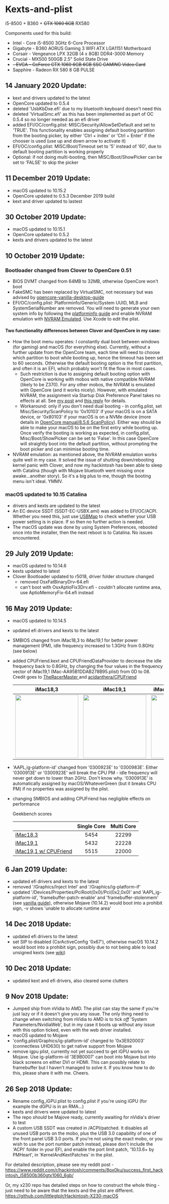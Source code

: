 # Kexts-and-plist
i5-8500 + B360 + ~~GTX 1060 6GB~~ RX580

Components used for this build: 

- Intel - Core i5-8500 3GHz 6-Core Processor
- Gigabyte - B360 AORUS Gaming 3 WIFI ATX LGA1151 Motherboard
- Corsair - Vengeance LPX 32GB (4 x 8GB) DDR4-3000 Memory 
- Crucial - MX500 500GB 2.5" Solid State Drive 
- ~~- EVGA - GeForce GTX 1060 6GB 6GB SSC GAMING Video Card~~ 
- Sapphire - Radeon RX 580 8 GB PULSE

## 14 January 2020 Update:
- kext and drivers updated to the latest
- OpenCore updated to 0.5.4
- deleted 'UsbKbDxe.efi' due to my bluetooth keyboard doesn't need this
- deleted 'VirtualSmc.efi' as this has been implemented as part of OC 0.5.4 so no longer needed as an efi driver
- added EFI/OC/config.plist: MISC/Security/AllowSetDefault and set to 'TRUE'. This functionality enables assigning default booting partition from the booting picker, by either 'Ctrl + index' or 'Ctrl + Enter' if the chooser is used (use up and down arrow to activate it)
- EFI/OC/config.plist: MISC/Boot/Timeout set to '5' instead of '60', due to default booting partition is working properly
- Optional: if not doing multi-booting, then MISC/Boot/ShowPicker can be set to 'FALSE' to skip the picker

## 11 December 2019 Update:
- macOS updated to 10.15.2
- OpenCore updated to 0.5.3 December 2019 build
- kext and driver updated to lastest

## 30 October 2019 Update:
- macOS updated to 10.15.1
- OpenCore updated to 0.5.2
- kexts and drivers updated to the latest

## 10 October 2019 Update:
### Bootloader changed from Clover to OpenCore 0.51
- BIOS DVMT changed from 64MB to 32MB, otherwise OpenCore won't boot
- FakeSMC has been replaced by VirtualSMC, not necessary but was advised by [opencore-vanilla-desktop-guide](https://khronokernel-2.gitbook.io/opencore-vanilla-desktop-guide/)
- EFI/OC/config.plist: Platforminfo/Generic/System UUID, MLB and SystemSerialNumber are removed. You will need to generate your own system info by following the [platforminfo guide](https://khronokernel-2.gitbook.io/opencore-vanilla-desktop-guide/config.plist/coffee-lake#platforminfo) and enable NVRAM emulation with [NVRAM Emulated](https://khronokernel-2.gitbook.io/opencore-vanilla-desktop-guide/post-install/nvram). Use Xcode to edit the plist. 
#### Two functionality differences between Clover and OpenCore in my case:
- How the boot menu operates: I constantly dual boot between windows (for gaming) and macOS (for everything else). Currently, without a further update from the OpenCore team, each time will need to choose which partition to boot while booting up, hence the timeout has been set to 60 seconds. Otherwise the default booting option is the first partition, and often it is an EFI, which probably won't fit the flow in most cases. 
  - Such restriction is due to assigning default booting option with OpenCore is working with mobos with native compatible NVRAM (likely to be Z370). For any other mobos, the NVRAM is emulated with OpenCore (and it works nicely). However, with emulated NVRAM, the assignment via Startup Disk Preference Panel takes no effects at all. See [my post](https://www.insanelymac.com/forum/topic/338516-opencore-discussion/?do=findComment&comment=2692886) and [this reply](https://www.insanelymac.com/forum/topic/338516-opencore-discussion/?do=findComment&comment=2692986) for details. 
  - Workaround: only if you don't need dual booting - in config.plist, set Misc/Security/ScanPolicy to '0x10103' if your macOS is on a SATA device, or '0x80103' if your macOS is on a NVMe device (more details in [OpenCore manual/8.5.6 ScanPolicy](https://github.com/acidanthera/OpenCorePkg/blob/master/Docs/Configuration.pdf)). Either way should be able to make your macOS to be on the first entry while booting up. Once verify the booting is working as expected, in config.plist, Misc/Boot/ShowPicker can be set to 'False'. In this case OpenCore will straightly boot into the default partition, without prompting the boot picker and can minimise booting time. 
- NVRAM emulation: as mentioned above, the NVRAM emulation works quite well in my case. It solved the issue of shutting down/rebooting kernel panic with Clover, and now my hackintosh has been able to sleep with Catalina (though with Mojave bluetooth went missing once awake...another story). So it's a big plus to me, though the booting menu isn't ideal. YMMV. 
### macOS updated to 10.15 Catalina
- drivers and kexts are updated to the latest
- An EC device SSDT (SSDT-EC-USBX.aml) was added to EFI/OC/ACPI. Whether you need this, just use [USBMap](https://github.com/corpnewt/USBMap) to check whether your USB power setting is in place. If so then no further action is needed. 
- The macOS update was done by using System Preferences, rebooted once into the installer, then the next reboot is to Catalina. No issues encountered. 

## 29 July 2019 Update:
- macOS updated to 10.14.6
- kexts updated to latest
- Clover Bootloader updated to r5018, driver folder structure changed 
  - removed OsxFatBinaryDrv-64.efi
  - can't boot with OsxAptioFix3Drv.efi - couldn't allocate runtime area, use AptioMemoryFix-64.efi instead

## 16 May 2019 Update:
- macOS updated to 10.14.5
- updated efi drivers and kexts to the latest
- SMBIOS changed from iMac18,3 to iMac19,1 for better power management (PM), idle frequency increased to 1.3GHz from 0.8GHz (see below)

- added CPUFriend.kext and CPUFriendDataProvider to decrease the idle frequency back to 0.8GHz, by changing the four values in the frequency vector of iMac19,1 (Mac-AA95B1DDAB278B95.plist) from 0D to 08. Credit goes to [TheRacerMaster
](https://www.reddit.com/r/hackintosh/comments/9uh1wz/laptop_idles_at_a_higher_frequency_as_compared_to/) and [acidanthera/CPUFriend](https://github.com/acidanthera/CPUFriend)
   
   |iMac18,3 | iMac19,1 |iMac19,1 w/ CPUFriend|
   |:--------:|:------:|:------:|
   |<img width="200" src="https://github.com/littlegtplr/Hackintosh-Clover-folder-for-Coffee-Lake-builds/blob/master/img/Screenshot%202019-05-15%20at%2020.08.17.png">| <img width="200" src="https://github.com/littlegtplr/Hackintosh-Clover-folder-for-Coffee-Lake-builds/blob/master/img/Screenshot%202019-05-15%20at%2018.12.22.png">| <img width="200" src="https://github.com/littlegtplr/Hackintosh-Clover-folder-for-Coffee-Lake-builds/blob/master/img/Screenshot%202019-05-16%20at%2000.50.44.png"> |
   
- 'AAPL,ig-platform-id' changed from '0300923E' to '0300983E'. Either '0300913E' or '0300923E' will break the CPU PM - idle frequency will never get down to lower than 2GHz. Don't know why. '0300913E' is automatically assigned by macOS/WhateverGreen (but it breaks CPU PM) if no properties was assigned by the plist.
- changing SMBIOS and adding CPUFriend has negligible effects on performance
  
  Geekbench scores
  
   |  |Single Core| Multi Core|
   |:---|:-----------:|:-----------:|
   |[iMac18,3](https://browser.geekbench.com/v4/cpu/13145840) |5454 | 22299|
   |[iMac19,1](https://browser.geekbench.com/v4/cpu/13145531) |5432 | 22228|
   |[iMac19,1 w/ CPUFriend](https://browser.geekbench.com/v4/cpu/13148422) |5515 | 22000|



## 6 Jan 2019 Update:
- updated efi drivers and kexts to the latest
- removed '/Graphics/Inject Intel' and '/Graphics/ig-platform-if'
- updated '/Devices/Properties/PciRoot(0x0)/Pci(0x2,0x0)' and 'AAPL,ig-platform-id', 'framebuffer-patch-enable' and 'framebuffer-stolenmem' (see [vanilla guide](https://hackintosh.gitbook.io/-r-hackintosh-vanilla-desktop-guide/config.plist-per-hardware/coffee-lake#devices)), otherwise Mojave (10.14.2) would boot into a prohibit sign, -v shows 'unable to allocate runtime area'

## 14 Dec 2018 Update:
- updated efi drivers to the latest
- set SIP to disabled (CsrActiveConfig '0x67'), otherwise macOS 10.14.2 would boot into a prohibit sign, possibly due to not being able to load unsigned kexts (see [wiki](https://en.wikipedia.org/wiki/System_Integrity_Protection))

## 10 Dec 2018 Update:
- updated kext and efi drivers, also cleared some clutters

## 9 Nov 2018 Update:
- Jumped ship from nVidia to AMD. The plist can stay the same if you're just lazy or if it doesn't give you any issue. The only thing need to change when switching from nVidia to AMD is to tick *off* 'System Parameters/NvidiaWeb', but in my case it boots up without any issue with this option ticked, even with the web driver installed. 
- macOS updated to Mojave
- 'config.plist/Graphics/ig-platform-id' changed to '0x3E920003' (connectless UHD630) to get native support from Mojave
- remove igpu plist, currently not yet succeed to get iGPU works on Mojave. Use ig-platform-id '3E9B0007' can boot into Mojave but into black screens on either DVI or HDMI. This can possibly relate to framebuffer but I haven't managed to solve it. If you know how to do this, please share it with me. Cheers. 

## 26 Sep 2018 Update:
- Rename config_iGPU.plist to config.plist if you're using iGPU (for example the dGPU is in an RMA...)
- kexts and drivers were updated to latest
- The repo *should* be Majove ready, currently awaiting for nVidia's driver to test
- A custom USB SSDT was created in /ACPI/patched. It disables all unused USB ports on the mobo, plus the USB 3.0 capability of one of the front panel USB 3.0 ports. If you're not using the exact mobo, or you wish to use the port number patch instead, please don't include the 'ACPI' folder in your EFI, and enable the port limit patch, '10.13.6+ by PMHeart', in 'KernelAndKextPatches' in the plist.

For detailed description, please see my reddit post - https://www.reddit.com/r/hackintosh/comments/8px0ku/success_first_hackintosh_i58500b360gtx1060_6gb/

Or, my x230 repo has detailed steps on how to construct the whole thing - just need to be aware that the kexts and the plist are different. 
https://github.com/littlegtplr/Hackintosh-X230-macOS
